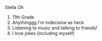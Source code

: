 Stella Oh

1. 11th Grade
2. Anythinggg I'm indecisive as heck
3. Listening to music and talking to friends!
4. I love jokes (including myself)

